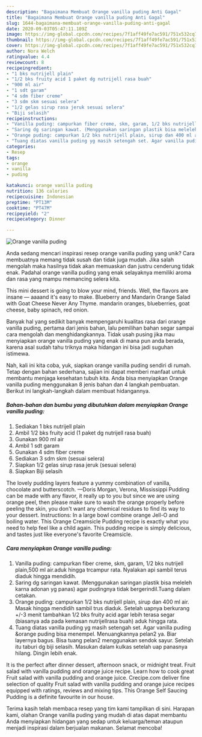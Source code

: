 ```yaml
---
description: "Bagaimana Membuat Orange vanilla puding Anti Gagal"
title: "Bagaimana Membuat Orange vanilla puding Anti Gagal"
slug: 1644-bagaimana-membuat-orange-vanilla-puding-anti-gagal
date: 2020-09-03T05:47:11.109Z
image: https://img-global.cpcdn.com/recipes/7f1aff49fe7ac591/751x532cq70/orange-vanilla-puding-foto-resep-utama.jpg
thumbnail: https://img-global.cpcdn.com/recipes/7f1aff49fe7ac591/751x532cq70/orange-vanilla-puding-foto-resep-utama.jpg
cover: https://img-global.cpcdn.com/recipes/7f1aff49fe7ac591/751x532cq70/orange-vanilla-puding-foto-resep-utama.jpg
author: Nora Welch
ratingvalue: 4.4
reviewcount: 8
recipeingredient:
- "1 bks nutrijell plain"
- "1/2 bks fruity acid 1 paket dg nutrijell rasa buah"
- "900 ml air"
- "1 sdt garam"
- "4 sdm fiber creme"
- "3 sdm skm sesuai selera"
- "1/2 gelas sirup rasa jeruk sesuai selera"
- "Biji selasih"
recipeinstructions:
- "Vanilla puding: campurkan fiber creme, skm, garam, 1/2 bks nutrijell plain,500 ml air.aduk hingga trcampur rata. Nyalakan api sambil terus diaduk hingga mendidih."
- "Saring dg saringan kawat. (Menggunakan saringan plastik bisa meleleh karna adonan yg panas) agar pudingnya tidak bergerindil.Tuang dalam cetakan."
- "Orange puding: campurkan 1/2 bks nutrijell plain, sirup dan 400 ml air. Masak hingga mendidih sambil trus diaduk. Setelah uapnya berkurang +/-3 menit tambahkan 1/2 bks fruity acid agar lebih terasa segar (biasanya ada pada kemasan nutrijellrasa buah) aduk hingga rata."
- "Tuang diatas vanilla puding yg masih setengah set. Agar vanilla puding &amp;orange puding bisa menempel. Menuangkannya pelan2 ya. Biar layernya bagus. Bisa tuang pelan2 menggunakan sendok sayur. Setelah itu taburi dg biji selasih. Masukan dalam kulkas setelah uap panasnya hilang. Dingin lebih enak."
categories:
- Resep
tags:
- orange
- vanilla
- puding

katakunci: orange vanilla puding 
nutrition: 136 calories
recipecuisine: Indonesian
preptime: "PT13M"
cooktime: "PT47M"
recipeyield: "2"
recipecategory: Dinner

---
```



![Orange vanilla puding](https://img-global.cpcdn.com/recipes/7f1aff49fe7ac591/751x532cq70/orange-vanilla-puding-foto-resep-utama.jpg)

Anda sedang mencari inspirasi resep orange vanilla puding yang unik? Cara membuatnya memang tidak susah dan tidak juga mudah. Jika salah mengolah maka hasilnya tidak akan memuaskan dan justru cenderung tidak enak. Padahal orange vanilla puding yang enak selayaknya memiliki aroma dan rasa yang mampu memancing selera kita.

This mini dessert is going to blow your mind, friends. Well, the flavors are insane — aaaand it&#39;s easy to make. Blueberry and Mandarin Orange Salad with Goat Cheese Never Any Thyme. mandarin oranges, blueberries, goat cheese, baby spinach, red onion.

Banyak hal yang sedikit banyak mempengaruhi kualitas rasa dari orange vanilla puding, pertama dari jenis bahan, lalu pemilihan bahan segar sampai cara mengolah dan menghidangkannya. Tidak usah pusing jika mau menyiapkan orange vanilla puding yang enak di mana pun anda berada, karena asal sudah tahu triknya maka hidangan ini bisa jadi suguhan istimewa.


Nah, kali ini kita coba, yuk, siapkan orange vanilla puding sendiri di rumah. Tetap dengan bahan sederhana, sajian ini dapat memberi manfaat untuk membantu menjaga kesehatan tubuh kita. Anda bisa menyiapkan Orange vanilla puding menggunakan 8 jenis bahan dan 4 langkah pembuatan. Berikut ini langkah-langkah dalam membuat hidangannya.

<!--inarticleads1-->

##### Bahan-bahan dan bumbu yang dibutuhkan dalam menyiapkan Orange vanilla puding:

1. Sediakan 1 bks nutrijell plain
1. Ambil 1/2 bks fruity acid (1 paket dg nutrijell rasa buah)
1. Gunakan 900 ml air
1. Ambil 1 sdt garam
1. Gunakan 4 sdm fiber creme
1. Sediakan 3 sdm skm (sesuai selera)
1. Siapkan 1/2 gelas sirup rasa jeruk (sesuai selera)
1. Siapkan Biji selasih


The lovely pudding layers feature a yummy combination of vanilla, chocolate and butterscotch. —Doris Morgan, Verona, Mississippi Pudding can be made with any flavor, it really up to you but since we are using orange peel, then please make sure to wash the orange properly before peeling the skin, you don&#39;t want any chemical residues to find its way to your dessert. Instructions: In a large bowl combine orange Jell-O and boiling water. This Orange Creamsicle Pudding recipe is exactly what you need to help feel like a child again. This pudding recipe is simply delicious, and tastes just like everyone&#39;s favorite Creamsicle. 

<!--inarticleads2-->

##### Cara menyiapkan Orange vanilla puding:

1. Vanilla puding: campurkan fiber creme, skm, garam, 1/2 bks nutrijell plain,500 ml air.aduk hingga trcampur rata. Nyalakan api sambil terus diaduk hingga mendidih.
1. Saring dg saringan kawat. (Menggunakan saringan plastik bisa meleleh karna adonan yg panas) agar pudingnya tidak bergerindil.Tuang dalam cetakan.
1. Orange puding: campurkan 1/2 bks nutrijell plain, sirup dan 400 ml air. Masak hingga mendidih sambil trus diaduk. Setelah uapnya berkurang +/-3 menit tambahkan 1/2 bks fruity acid agar lebih terasa segar (biasanya ada pada kemasan nutrijellrasa buah) aduk hingga rata.
1. Tuang diatas vanilla puding yg masih setengah set. Agar vanilla puding &amp;orange puding bisa menempel. Menuangkannya pelan2 ya. Biar layernya bagus. Bisa tuang pelan2 menggunakan sendok sayur. Setelah itu taburi dg biji selasih. Masukan dalam kulkas setelah uap panasnya hilang. Dingin lebih enak.


It is the perfect after dinner dessert, afternoon snack, or midnight treat. Fruit salad with vanilla pudding and orange juice recipe. Learn how to cook great Fruit salad with vanilla pudding and orange juice. Crecipe.com deliver fine selection of quality Fruit salad with vanilla pudding and orange juice recipes equipped with ratings, reviews and mixing tips. This Orange Self Saucing Pudding is a definite favourite in our house. 

Terima kasih telah membaca resep yang tim kami tampilkan di sini. Harapan kami, olahan Orange vanilla puding yang mudah di atas dapat membantu Anda menyiapkan hidangan yang sedap untuk keluarga/teman ataupun menjadi inspirasi dalam berjualan makanan. Selamat mencoba!

